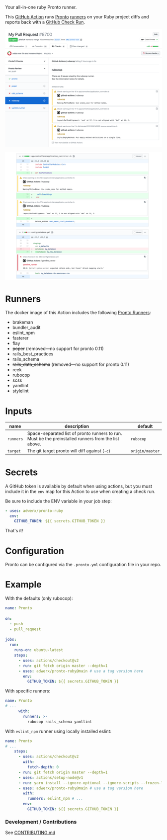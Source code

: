 Your all-in-one ruby Pronto runner.

This [GitHub Action](https://github.com/features/actions) runs [Pronto](https://github.com/prontolabs/pronto) [runners](https://github.com/prontolabs/pronto#runners) on your Ruby project diffs and reports back with a [GitHub Check Run](https://developer.github.com/apps/quickstart-guides/creating-ci-tests-with-the-checks-api/).

![check runs](static/checkrun.png)

![annotations](static/annotations.png)

# Runners

The docker image of this Action includes the following [Pronto Runners](https://github.com/prontolabs/pronto#runners):

- brakeman
- bundler_audit
- eslint_npm
- fasterer
- flay
- ~~poper~~ (removed—no support for pronto 0.11)
- rails_best_practices
- rails_schema
- ~~rails_data_schema~~ (removed—no support for pronto 0.11)
- reek
- rubocop
- scss
- yamllint
- stylelint

# Inputs

| name      | description                                                                                          | default         |
| --------- | ---------------------------------------------------------------------------------------------------- | --------------- |
| `runners` | Space-separated list of pronto runners to run. Must be the preinstalled runners from the list above. | `rubocop`       |
| `target`  | The git target pronto will diff against (`-c`)                                                       | `origin/master` |

# Secrets

A GitHub token is available by default when using actions, but you must include it in the `env` map for this Action to use when creating a check run.

Be sure to include the ENV variable in your job step:

```yaml
- uses: adwerx/pronto-ruby
  env:
    GITHUB_TOKEN: ${{ secrets.GITHUB_TOKEN }}
```

That's it!

# Configuration

Pronto can be configured via the `.pronto.yml` configuration file in your repo.

# Example

With the defaults (only rubocop):

```yaml
name: Pronto

on:
  - push
  - pull_request

jobs:
  run:
    runs-on: ubuntu-latest
    steps:
      - uses: actions/checkout@v2
      - run: git fetch origin master --depth=1
      - uses: adwerx/pronto-ruby@main # use a tag version here
        env:
          GITHUB_TOKEN: ${{ secrets.GITHUB_TOKEN }}
```

With specific runners:

```yaml
name: Pronto
# ...
      with:
        runners: >-
          rubocop rails_schema yamllint
```

With `eslint_npm` runner using locally installed eslint:

```yaml
name: Pronto
# ...
    steps:
      - uses: actions/checkout@v2
        with:
          fetch-depth: 0
      - run: git fetch origin master --depth=1
      - uses: actions/setup-node@v1
      - run: yarn install --ignore-optional --ignore-scripts --frozen-lockfile --non-interactive
      - uses: adwerx/pronto-ruby@main # use a tag version here
        with:
          runners: eslint_npm # ...
        env:
          GITHUB_TOKEN: ${{ secrets.GITHUB_TOKEN }}
```

### Development / Contributions

See [CONTRIBUTING.md](./CONTRIBUTING.md)
